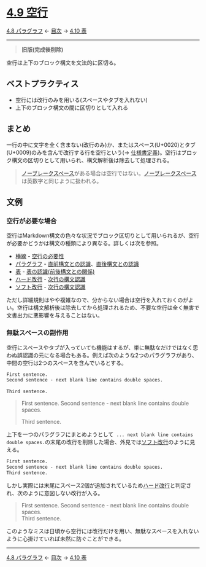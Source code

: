 # [4.9 空行](https://higuma.github.io/github-markdown-guide/gfm/#blank-lines)

[4.8 パラグラフ](paragraphs.md)
← [目次](index.md) →
[4.10 表](tables.md)

------------------------------------------------------------------------

> **旧版(完成後削除)**

空行は上下のブロック構文を文法的に区切る。

## ベストプラクティス

* 空行には改行のみを用いる(スペースやタブを入れない)
* 上下のブロック構文の間に区切りとして入れる

## まとめ

一行の中に文字を全く含まない(改行のみ)か、またはスペース(U+0020)とタブ(U+0009)のみを含んで改行する行を空行という(→ [仕様書定義](https://higuma.github.io/github-markdown-guide/gfm/#blank-line))。空行はブロック構文の区切りとして用いられ、構文解析後は除去して処理される。

> [ノーブレークスペース]がある場合は空行ではない。[ノーブレークスペース]は英数字と同じように扱われる。

## 文例

### 空行が必要な場合

空行はMarkdown構文の色々な状況でブロック区切りとして用いられるが、空行が必要かどうかは構文の種類により異なる。詳しくは次を参照。

* [横線] - [空行の必要性](thematic-breaks.md#空行の必要性)
* [パラグラフ] - [直前構文との認識](paragraphs.md#直前構文との認識)、[直後構文との認識](paragraphs.md#直後構文との認識)
* [表] - [表の認識(前後構文との関係)](tables.md#表の認識前後構文との関係)
* [ハード改行] - [次行の構文認識](hard-line-breaks.md#次行の構文認識)
* [ソフト改行] - [次行の構文認識](soft-line-breaks.md#次行の構文認識)

ただし詳細規則はやや複雑なので、分からない場合は空行を入れておくのがよい。空行は構文解析後は除去してから処理されるため、不要な空行は全く無害で文書出力に悪影響を与えることはない。

### 無駄スペースの副作用

空行にスペースやタブが入っていても機能はするが、単に無駄なだけではなく思わぬ誤認識の元になる場合もある。例えば次のような2つのパラグラフがあり、中間の空行は2つのスペースを含んでいるとする。

```markdown
First sentence.
Second sentence - next blank line contains double spaces.
  
Third sentence.
```

> First sentence.
> Second sentence - next blank line contains double spaces.
>   
> Third sentence.

上下を一つのパラグラフにまとめようとして` ... next blank line contains double spaces.`の末尾の改行を削除した場合、外見では[ソフト改行]のように見える。

```markdown
First sentence.
Second sentence - next blank line contains double spaces.  
Third sentence.
```

しかし実際には末尾にスペース2個が追加されているため[ハード改行]と判定され、次のように意図しない改行が入る。

> First sentence.
> Second sentence - next blank line contains double spaces.  
> Third sentence.

このようなミスは日頃から空行には改行だけを用い、無駄なスペースを入れないように心掛けていれば未然に防ぐことができる。

------------------------------------------------------------------------

[4.8 パラグラフ](paragraphs.md)
← [目次](index.md) →
[4.10 表](tables.md)

[GFM]: introduction.md#11-github-flavored-markdownとは
[ソフト改行]: soft-line-breaks.md
[ノーブレークスペース]: character-references.md#ノーブレークスペース
[ハード改行]: hard-line-breaks.md
[パラグラフ]: paragraphs.md
[表]: tables.md
[横線]: thematic-breaks.md

